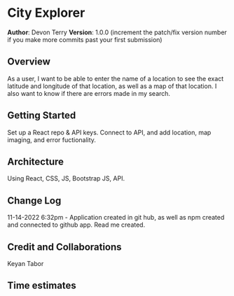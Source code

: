 # City Explorer

**Author**: Devon Terry
**Version**: 1.0.0 (increment the patch/fix version number if you make more commits past your first submission)

## Overview

As a user, I want to be able to enter the name of a location to see the exact latitude and longitude of that location, as well as a map of that location. I also want to know if there are errors made in my search.

## Getting Started

Set up a React repo & API keys. Connect to API, and add location, map imaging, and error fuctionality.

## Architecture

Using React, CSS, JS, Bootstrap JS, API.

## Change Log

11-14-2022 6:32pm - Application created in git hub, as well as npm created and connected to github app. Read me created.

<!-- 01-01-2001 4:59pm - Application now has a fully-functional express server, with a GET route for the location resource. -->

## Credit and Collaborations

Keyan Tabor
<!-- Give credit (and a link) to other people or resources that helped you build this application. -->

## Time estimates

<!--Name of feature:
Estimate of time needed to complete:
Start time:
Finish time-->
